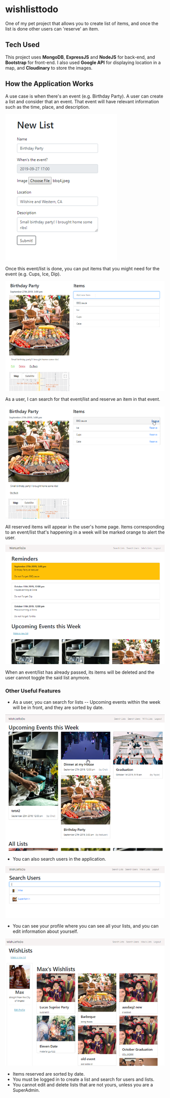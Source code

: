 # wishlisttodo
One of my pet project that allows you to create list of items, and once the list is done other users can 'reserve' an item. 

## Tech Used
This project uses **MongoDB**, **ExpressJS** and **NodeJS** for back-end, and **Bootstrap** for front-end. I also used **Google API** for displaying location in a map, and **Cloudinary** to store the images.


## How the Application Works
A use case is when there's an event (e.g. Birthday Party). A user can create a list and consider that an event. That event will have relevant information such as the time, place, and description.

<kbd>
  <img src="imageforreadme/pic1makelist.png">
</kbd>


Once this event/list is done, you can put items that you might need for the event (e.g. Cups, Ice, Dip). 

<kbd>
  <img src="imageforreadme/pic2listinfo.png">
</kbd>


As a user, I can search for that event/list and reserve an item in that event.

<kbd>
  <img src="imageforreadme/pic3reserve.png">
</kbd>


All reserved items will appear in the user's home page. Items corresponding to an event/list that's happening in a week will be marked orange to alert the user.

<kbd>
  <img src="imageforreadme/pic4itemlist.png">
</kbd>


When an event/list has already passed, its items will be deleted and the user cannot toggle the said list anymore.

### Other Useful Features

- As a user, you can search for lists -- Upcoming events within the week will be in front, and they are sorted by date.

<kbd>
  <img src="imageforreadme/pic5.png">
</kbd>


- You can also search users in the application.

<kbd>
  <img src="imageforreadme/pic6.png">
</kbd>


- You can see your profile where you can see all your lists, and you can edit information about yourself.

<kbd>
  <img src="imageforreadme/pic7.png">
</kbd>


- Items reserved are sorted by date.
- You must be logged in to create a list and search for users and lists.
- You cannot edit and delete lists that are not yours, unless you are a SuperAdmin.
